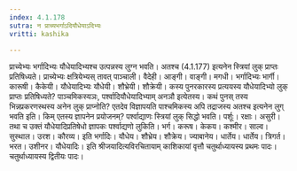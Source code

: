 ```yaml
---
index: 4.1.178
sutra: न प्राच्यभर्गाऽदियौधेयाऽदिभ्यः
vritti: kashika

---
```

प्राच्येभ्यः भर्गादिभ्यः यौधेयादिभ्यश्च उत्पन्नस्य लुग्न भवति। अतश्च (4.1.177) इत्यनेन स्त्रियां लुक् प्राप्तः प्रतिषिध्यते। प्राच्येभ्यः क्षत्रियेभ्यस् तावत् पाञ्चाली। वैदेही। आङ्गी। वाङ्गी। मगधी। भर्गादिभ्यः भार्गी। कारूषी। कैकेयी। यौधेयादिभ्यः यौधेयी। शौभ्रेयी। शौक्रेयी। कस्य पुनरकारस्य प्रत्ययस्य यौधेयादिभ्यो लुक् प्राप्तः प्रतिषिध्यते? पाञ्चमिकस्यञः, पर्श्वादियौधेयादिभ्याम् अनञौ इत्येतस्य। कथं पुनस् तस्य भिन्नप्रकरणस्थस्य अनेन लुक् प्राप्नोति? एतदेव विज्ञापयति पाश्चमिकस्य अपि तद्राजस्य अतश्च इत्यनेन लुग् भवति इति। किम् एतस्य ज्ञापनेन प्रयोजनम्? पर्श्वाद्याणः स्त्रियां लुक् सिद्धो भवति। पर्शूः। रक्षाः। असुरी। तथा च उक्तं यौधेयादिप्रतिषेधो ज्ञापकः पर्श्वाद्यणो लुकिति। भर्ग। करूष। केकय। कश्मीर। साल्व। सुस्थाल। उरश। कौरव्य। इति भर्गादिः। यौधेय। शौभ्रेय। शौक्रेय। ज्याबानेय। धार्तेय। धार्तेय। त्रिगर्त। भरत। उशीनर। यौधेयादिः। इति श्रीजयादित्यविरचितायाम् काशिकायां वृत्तौ चतुर्थाध्यायस्य प्रथमः पादः। चतुर्थाध्यायस्य द्वितीयः पादः।